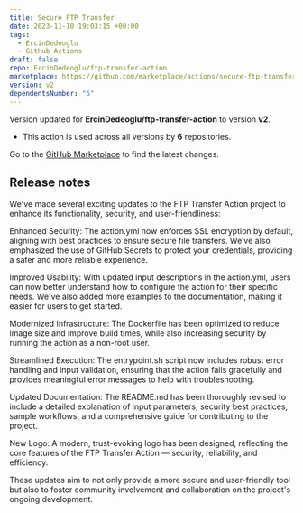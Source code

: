 ```yaml
---
title: Secure FTP Transfer
date: 2023-11-10 19:03:15 +00:00
tags:
  - ErcinDedeoglu
  - GitHub Actions
draft: false
repo: ErcinDedeoglu/ftp-transfer-action
marketplace: https://github.com/marketplace/actions/secure-ftp-transfer
version: v2
dependentsNumber: "6"
---
```



Version updated for **ErcinDedeoglu/ftp-transfer-action** to version **v2**.
- This action is used across all versions by **6** repositories.

Go to the [GitHub Marketplace](https://github.com/marketplace/actions/secure-ftp-transfer) to find the latest changes.

## Release notes

We've made several exciting updates to the FTP Transfer Action project to enhance its functionality, security, and user-friendliness:

Enhanced Security: The action.yml now enforces SSL encryption by default, aligning with best practices to ensure secure file transfers. We’ve also emphasized the use of GitHub Secrets to protect your credentials, providing a safer and more reliable experience.

Improved Usability: With updated input descriptions in the action.yml, users can now better understand how to configure the action for their specific needs. We've also added more examples to the documentation, making it easier for users to get started.

Modernized Infrastructure: The Dockerfile has been optimized to reduce image size and improve build times, while also increasing security by running the action as a non-root user.

Streamlined Execution: The entrypoint.sh script now includes robust error handling and input validation, ensuring that the action fails gracefully and provides meaningful error messages to help with troubleshooting.

Updated Documentation: The README.md has been thoroughly revised to include a detailed explanation of input parameters, security best practices, sample workflows, and a comprehensive guide for contributing to the project.

New Logo: A modern, trust-evoking logo has been designed, reflecting the core features of the FTP Transfer Action — security, reliability, and efficiency.

These updates aim to not only provide a more secure and user-friendly tool but also to foster community involvement and collaboration on the project's ongoing development.
